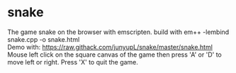 # snake
The game snake on the browser with emscripten. build with em++ -lembind snake.cpp -o snake.html\
Demo with: https://raw.githack.com/junyupL/snake/master/snake.html \
Mouse left click on the square canvas of the game then press 'A' or 'D' to move left or right. Press 'X' to quit the game.
